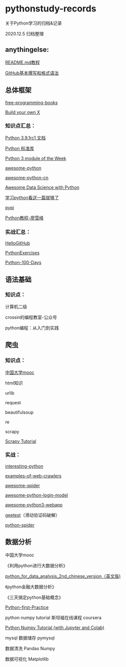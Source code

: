 # pythonstudy-records

关于Python学习的归档&记录

2020.12.5 归档整理

## anythingelse:
[README.md教程](https://www.cnblogs.com/sishuiliuyun/p/4401915.html)

[GitHub基本撰写和格式语法](https://docs.github.com/cn/free-pro-team@latest/github/writing-on-github/basic-writing-and-formatting-syntax)


## 总体框架

[free-programming-books](https://github.com/EbookFoundation/free-programming-books)

[Build your own X](https://github.com/danistefanovic/build-your-own-x)

### 知识点汇总：

[Python 3.9.1rc1 文档](https://docs.python.org/zh-cn/3/index.html)

[Python 标准库](https://docs.python.org/zh-cn/3/library/index.html)

[Python 3 module of the Week](https://pymotw.com/3/index.html)

[awesome-python](https://github.com/vinta/awesome-python)

[awesome-python-cn](https://github.com/jobbole/awesome-python-cn)

[Awesome Data Science with Python](https://github.com/r0f1/datascience)

[学习python看这一篇就够了](https://zhuanlan.zhihu.com/p/187297674)

[pypi](https://pypi.org/)

[Python教程-廖雪峰](https://www.liaoxuefeng.com/wiki/1016959663602400)


### 实战汇总：
[HelloGitHub](cninfo.com.cn/new/index)

[PythonExercises](https://github.com/greyli/PythonExercises)

[Python-100-Days](https://github.com/jackfrued/Python-100-Days)

## 语法基础

### 知识点：

计算机二级

crossin的编程教室-公众号

python编程：从入门到实践

## 爬虫

### 知识点：

[中国大学mooc](https://www.icourse163.org/learn/BIT-1001870001?tid=1461946455#/learn/content)

html知识

urlib

request

beautifulsoup

re

scrapy

[Scrapy Tutorial](https://docs.scrapy.org/en/latest/intro/tutorial.html)

### 实战：

[interesting-python](https://github.com/Alfred1984/interesting-python)

[examples-of-web-crawlers](https://github.com/shengqiangzhang/examples-of-web-crawlers)

[awesome-spider](https://github.com/facert/awesome-spider)

[awesome-python-login-model](https://github.com/Kr1s77/awesome-python-login-model)

[awesome-python3-webapp](https://github.com/michaelliao/awesome-python3-webapp)

[geetest](https://github.com/darbra/geetest)（滑动验证码破解）

[python-spider](https://github.com/Jack-Cherish/python-spider)

## 数据分析

中国大学mooc

《利用python进行大数据分析》

[python_for_data_analysis_2nd_chinese_version（英文版)](https://github.com/iamseancheney/python_for_data_analysis_2nd_chinese_version)

《python金融大数据分析》

《三天搞定python基础概念》

[Python-first-Practice](https://github.com/MurphyWan/Python-first-Practice)

python numpy tutorial 斯坦福在线课程 coursera

[Python Numpy Tutorial (with Jupyter and Colab)](https://cs231n.github.io/python-numpy-tutorial/)

mysql 数据储存 pymysql

数据清洗 Pandas Numpy

数据可视化 Matplotlib
